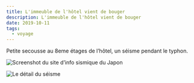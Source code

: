 ```yaml
---
title: L'immeuble de l'hôtel vient de bouger
description: L'immeuble de l'hôtel vient de bouger
date: 2019-10-11
tags:
  - voyage
---
```


Petite secousse au 8eme étages de l’hôtel, un séisme pendant le typhon.

![Screenshot du site d’info sismique du Japon](/img/png/6865e73a-57a1-4adf-a92d-18757bc64276.png "Screenshot du site d’info sismique du Japon")


![Le détail du séisme](https://www.jma.go.jp/en/quake/)
